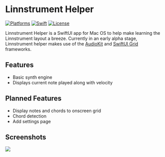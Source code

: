 # Linnstrument Helper

[![Platforms](https://img.shields.io/badge/platforms-macos-teal.svg)](https://apple.com/macos) [![Swift](https://img.shields.io/badge/Swift-5.1-orange.svg)](https://swift.org) [![License](https://img.shields.io/badge/License-GPL-blue.svg)](https://www.gnu.org/licenses/gpl-3.0.en.html)

Linnstrument Helper is a SwiftUI app for Mac OS to help make learning the Linnstrument layout a breeze. Currently in 
an early alpha stage, Linnstrument helper makes use of the [AudioKit](https://github.com/AudioKit/AudioKit) and [SwiftUI Grid](https://github.com/spacenation/swiftui-grid) frameworks.

## Features

- Basic synth engine
- Displays current note played along with velocity 

## Planned Features

- Display notes and chords to onscreen grid
- Chord detection
- Add settings page

## Screenshots

<img src="https://user-images.githubusercontent.com/20845425/80164594-680df800-85a7-11ea-81e4-b70c22a2eb38.png"/>
